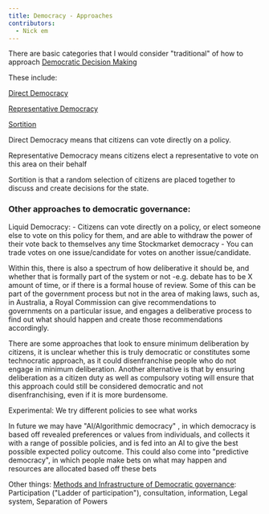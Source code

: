 ```yaml
---
title: Democracy - Approaches
contributors:
  - Nick em
---
```


There are basic categories that I would consider "traditional" of how to
approach [Democratic Decision Making](What_is_Democracy.md)

These include:

[Direct Democracy](Direct_Democracy.md)

[Representative Democracy](Representative_Democracy.md)

[Sortition](Sortition.md)

Direct Democracy means that citizens can vote directly on a policy.

Representative Democracy means citizens elect a representative to vote
on this area on their behalf

Sortition is that a random selection of citizens are placed together to
discuss and create decisions for the state.

### Other approaches to democratic governance:

Liquid Democracy: - Citizens can vote directly on a policy, or elect
someone else to vote on this policy for them, and are able to withdraw
the power of their vote back to themselves any time Stockmarket
democracy - You can trade votes on one issue/candidate for votes on
another issue/candidate.

Within this, there is also a spectrum of how deliberative it should be,
and whether that is formally part of the system or not -e.g. debate has
to be X amount of time, or if there is a formal house of review. Some of
this can be part of the government process but not in the area of making
laws, such as, in Australia, a Royal Commission can give recommendations
to governments on a particular issue, and engages a deliberative process
to find out what should happen and create those recommendations
accordingly.

There are some approaches that look to ensure minimum deliberation by
citizens, it is unclear whether this is truly democratic or constitutes
some technocratic approach, as it could disenfranchise people who do not
engage in minimum deliberation. Another alternative is that by ensuring
deliberation as a citizen duty as well as compulsory voting will ensure
that this approach could still be considered democratic and not
disenfranchising, even if it is more burdensome.

Experimental: We try different policies to see what works

In future we may have "AI/Algorithmic democracy" , in which democracy is
based off revealed preferences or values from individuals, and collects
it with a range of possible policies, and is fed into an AI to give the
best possible expected policy outcome. This could also come into
"predictive democracy", in which people make bets on what may happen and
resources are allocated based off these bets

Other things: [Methods and Infrastructure of Democratic
governance](Methods_and_Infrastructure_of_Democratic_governance "wikilink"):
Participation ("Ladder of participation"), consultation, information,
Legal system, Separation of Powers

